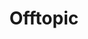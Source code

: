 ---
title: Offtopic
description: "Miscellaneous: everything and nothing, uncategorized posts, anything that doesn’t quite fit elsewhere."
image:

# Badge style
style:
    background: "#303a3e"
    color: "#a2d6f6"
---